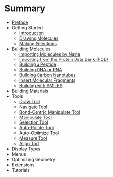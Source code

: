 # Summary

* [Preface](front.md)
* Getting Started
   * [Introduction](1-getting-started/1-introduction.md)
   * [Drawing Molecules](1-getting-started/2-drawing-molecules.md)
   * [Making Selections](1-getting-started/3-making-selections.md)
* Building Molecules
   * [Importing Molecules by Name](2-building-molecules/1-importing-molecules-by-name.md)
   * [Importing from the Protein Data Bank (PDB)](2-building-molecules/2-importing-from-the-pdb.md)
   * [Building a Peptide](2-building-molecules/3-building-a-peptide.md)
   * [Building DNA or RNA](2-building-molecules/4-building-dna-rna.md)
   * [Building Carbon Nanotubes](2-building-molecules/5-building-carbon-nanotubes.md)
   * [Insert Molecular Fragments](2-building-molecules/6-insert-fragments.md)
   * [Building with SMILES](2-building-molecules/7-building-with-smiles.md)
* Building Materials
* Tools
   * [Draw Tool](4-tools/1-draw-tool.md)
   * [Navigate Tool](4-tools/2-navigate-tool.md)
   * [Bond-Centric Manipulate Tool](4-tools/3-bond-centric-manipulate-tool.md)
   * [Manipulate Tool](4-tools/4-manipulate-tool.md)
   * [Selection Tool](4-tools/5-selection-tool.md)
   * [Auto-Rotate Tool](4-tools/6-auto-rotate-tool.md)
   * [Auto-Optimize Tool](4-tools/7-auto-optimize-tool.md)
   * [Measure Tool](4-tools/8-measure-tool.md)
   * [Align Tool](4-tools/9-align-tool.md)
* Display Types
* Menus
* Optimizing Geometry
* Extensions
* Tutorials

